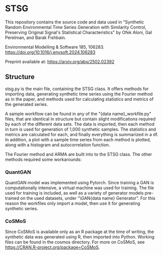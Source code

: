 # STSG

This repository contains the source code and data used in "Synthetic Random Environmental Time Series Generation with Similarity Control, Preserving Original Signal's Statistical Characteristics" by Ofek Aloni, Gal Perelman, and Barak Fishbain.

Environmental Modelling & Software 185, 106283. https://doi.org/10.1016/j.envsoft.2024.106283

Preprint available at:
https://arxiv.org/abs/2502.02392

## Structure
stsg.py is the main file, containing the STSG class. It offers methods for importing data, generating synthetic time series using the Fourier method as in the paper, and methods used for calculating statistics and metrics of the generated series.

A sample workflow can be found in any of the "{data name}_workfile.py" files, that are identical in structure but contain slight modifications required by each of the different data sets. The data is imported, then each method in turn is used for generation of 1,000 synthetic samples. The statistics and metrics are calculated for each, and finally everything is summarized in a df. In addition, a plot with a sample time series from each method is plotted, along with a histogram and autocorrelation function.

The Fourier method and ARMA are built into to the STSG class. The other methods required some workarounds:

### QuantGAN
QuantGAN model was implemented using Pytorch. Since training a GAN is computationally intensive, a virtual machine was used for training. The file used for training is included, as well as a variety of generator models pre-trained on the used datasets, under "\GAN\{data name} Generator". For this reason the workfiles only import a model, then use it for generating synthetic series.

### CoSMoS
Since CoSMoS is available only as an R package at the time of writing, the synthetic data was generated using R, then imported into Python. Working files can be found in the cosmos directory. For more on CoSMoS, see https://CRAN.R-project.org/package=CoSMoS.
